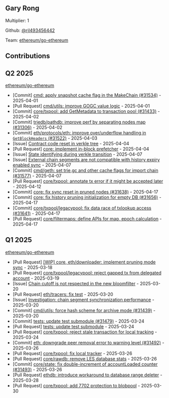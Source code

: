 
## Gary Rong
Multiplier: 1

Github: [@rjl493456442](https://github.com/rjl493456442)

Team: [ethereum/go-ethereum](https://github.com/ethereum/go-ethereum/pulls?q=is%3Apr+author%3Arjl493456442+)

## Contributions

## Q2 2025


[ethereum/go-ethereum](https://github.com/ethereum/go-ethereum)
* [Commit] [cmd: apply snapshot cache flag in the MakeChain (#31534)](https://github.com/ethereum/go-ethereum/commit/4add312c8a8332b76e5263066a475e962637c9ac) - 2025-04-01
* [Pull Request] [cmd/utils: improve GOGC value logic](https://github.com/ethereum/go-ethereum/pull/31441) - 2025-04-01
* [Commit] [core/txpool: add GetMetadata to transaction pool (#31433)](https://github.com/ethereum/go-ethereum/commit/ee30681a8d4d176a3561db20e9c8867dafe97441) - 2025-04-02
* [Commit] [triedb/pathdb: improve perf by separating nodes map (#31306)](https://github.com/ethereum/go-ethereum/commit/a9e6c8daae7aa2691e227d7a79323f306f529ffd) - 2025-04-02
* [Commit] [eth/protocols/eth: improve over/underflow handling in  `GetBlockHeaders` (#31522)](https://github.com/ethereum/go-ethereum/commit/22c0605b68f544cbc6095c50e734eba9758ec34e) - 2025-04-03
* [Issue] [Contract code reset in verkle tree](https://github.com/ethereum/go-ethereum/issues/31559) - 2025-04-04
* [Pull Request] [core: implement in-block prefetcher](https://github.com/ethereum/go-ethereum/pull/31557) - 2025-04-04
* [Issue] [State identifying during verkle transition](https://github.com/ethereum/go-ethereum/issues/31583) - 2025-04-07
* [Issue] [External chain segments are not compatible with history expiry enabled sync](https://github.com/ethereum/go-ethereum/issues/31582) - 2025-04-07
* [Commit] [cmd/geth: set trie,gc and other cache flags for import chain (#31577)](https://github.com/ethereum/go-ethereum/commit/21b035eb29f6489ffee66d8ee2451873bc96dd2d) - 2025-04-07
* [Pull Request] [core/txpool: annotate tx error if it might be accepted later](https://github.com/ethereum/go-ethereum/pull/31618) - 2025-04-12
* [Commit] [core: fix sync reset in pruned nodes (#31638)](https://github.com/ethereum/go-ethereum/commit/e4448233940904e9c36f227b71f274c9df80a250) - 2025-04-17
* [Commit] [core: fix history pruning initialization for empty DB (#31656)](https://github.com/ethereum/go-ethereum/commit/cb21177aa8b15861067c430f12439e40fc1ad124) - 2025-04-17
* [Commit] [core/txpool/legacypool: fix data race of txlookup access (#31641)](https://github.com/ethereum/go-ethereum/commit/87974974a7b3fcce873851205b889f7d839d7fb7) - 2025-04-17
* [Pull Request] [core/filtermaps: define APIs for map, epoch calculation](https://github.com/ethereum/go-ethereum/pull/31659) - 2025-04-17
## Q1 2025

[ethereum/go-ethereum](https://github.com/ethereum/go-ethereum)
* [Pull Request] [[WIP] core, eth/downloader: implement pruning mode sync](https://github.com/ethereum/go-ethereum/pull/31414) - 2025-03-18
* [Pull Request] [core/txpool/legacypool: reject gapped tx from delegated account](https://github.com/ethereum/go-ethereum/pull/31430) - 2025-03-19
* [Issue] [Chain cutoff is not respected in the new bloomfilter](https://github.com/ethereum/go-ethereum/issues/31446) - 2025-03-20
* [Pull Request] [eth/tracers: fix test](https://github.com/ethereum/go-ethereum/pull/31445) - 2025-03-20
* [Issue] [Investigation: chain segment synchronization performance](https://github.com/ethereum/go-ethereum/issues/31443) - 2025-03-20
* [Commit] [cmd/utils: force hash scheme for archive mode (#31439)](https://github.com/ethereum/go-ethereum/commit/8e3cd41b0490dc54022c0384c30c576b10c7f8e9) - 2025-03-20
* [Commit] [tests: update test submodule (#31479)](https://github.com/ethereum/go-ethereum/commit/8e3b94da1e9437dc48ef945011f6ad21c03f3c51) - 2025-03-24
* [Pull Request] [tests: update test submodule](https://github.com/ethereum/go-ethereum/pull/31479) - 2025-03-24
* [Pull Request] [core/txpool: reject stale transaction for local tracking](https://github.com/ethereum/go-ethereum/pull/31473) - 2025-03-24
* [Commit] [eth: downgrade peer removal error to warning level (#31492)](https://github.com/ethereum/go-ethereum/commit/a775e68421595d9c3807e68cce7ff2037991a781) - 2025-03-26
* [Pull Request] [core/txpool: fix local tracker](https://github.com/ethereum/go-ethereum/pull/31496) - 2025-03-26
* [Pull Request] [core/rawdb: remove LES database stats](https://github.com/ethereum/go-ethereum/pull/31495) - 2025-03-26
* [Commit] [core/state: fix double-increment of accountLoaded counter (#31493)](https://github.com/ethereum/go-ethereum/commit/c1ff2d8ba973f9f7ebfbf45e3c36f8d3299846ba) - 2025-03-26
* [Pull Request] [ethdb: introduce workaround to database range deleter](https://github.com/ethereum/go-ethereum/pull/31515) - 2025-03-28
* [Pull Request] [core/txpool: add 7702 protection to blobpool](https://github.com/ethereum/go-ethereum/pull/31526) - 2025-03-30
